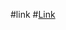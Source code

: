 #link
#[Link](https://www.youtube.com/watch?v=LiLlsGUW4AQ&list=PLpwngcHZlPafPXPPPVTsOugzKfIJjB7Qm&index=11)
